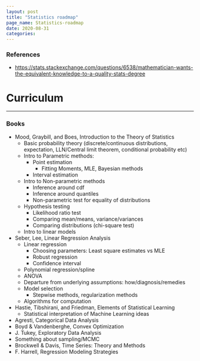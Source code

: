 ```yaml
---
layout: post
title: "Statistics roadmap"
page_name: Statistics-roadmap
date: 2020-08-31
categories: 
---
```


### References
- https://stats.stackexchange.com/questions/6538/mathematician-wants-the-equivalent-knowledge-to-a-quality-stats-degree

# Curriculum

---

### Books
- Mood, Graybill, and Boes, Introduction to the Theory of Statistics
  - Basic probability theory (discrete/continuous distributions, expectation, LLN/Central limit theorem, conditional probability etc)
  - Intro to Parametric methods:
    - Point estimation
      - Fitting Moments, MLE, Bayesian methods
    - Interval estimation
  - Intro to Non-parametric methods
    - Inference around cdf
    - Inference around quantiles
    - Non-parametric test for equality of distributions
  - Hypothesis testing
    - Likelihood ratio test
    - Comparing mean/means, variance/variances
    - Comparing distributions (chi-square test)
  - Intro to linear models
- Seber, Lee, Linear Regression Analysis
  - Linear regression
    - Choosing parameters: Least square estimates vs MLE
    - Robust regression
    - Confidence interval
  - Polynomial regression/spline
  - ANOVA
  - Departure from underlying assumptions: how/diagnosis/remedies
  - Model selection
    - Stepwise methods, regularization methods
  - Algorithms for computation
- Hastie, Tibshirani, and Friedman, Elements of Statistical Learning
  - Statistical interpretation of Machine Learning ideas
- Agresti, Categorical Data Analysis
- Boyd & Vandenberghe, Convex Optimization
- J. Tukey, Exploratory Data Analysis
- Something about sampling/MCMC
- Brockwell & Davis, Time Series: Theory and Methods
- F. Harrell, Regression Modeling Strategies
